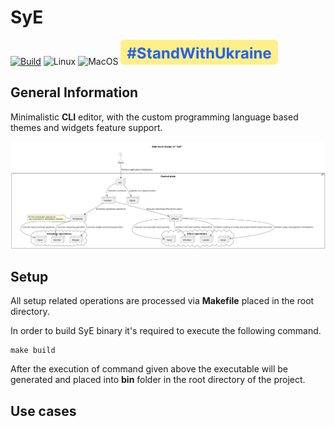# SyE

[![Build](https://github.com/YarikRevich/SyE/actions/workflows/build.yml/badge.svg)](https://github.com/YarikRevich/SyE/actions/workflows/build.yml)
![Linux](https://img.shields.io/badge/Linux-FCC624?style=for-the-badge&logo=linux&logoColor=black)
![MacOS](https://img.shields.io/badge/MacOS-8773f5?style=for-the-badge&logo=macos&logoColor=black)
[![StandWithUkraine](https://raw.githubusercontent.com/vshymanskyy/StandWithUkraine/main/badges/StandWithUkraine.svg)](https://github.com/vshymanskyy/StandWithUkraine/blob/main/docs/README.md)


## General Information

Minimalistic **CLI** editor, with the custom programming language based themes and widgets feature support.

![](./docs/high-level-design.png)

## Setup

All setup related operations are processed via **Makefile** placed in the root directory.

In order to build SyE binary it's required to execute the following command. 

```shell
make build
```

After the execution of command given above the executable will be generated and placed into **bin** folder in the root directory of the project.

## Use cases